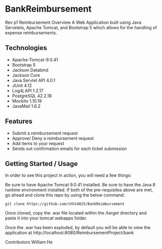 # BankReimbursement
Rev p1 Reimbursement
Overview
A Web Application built using Java Servelets, Apache Tomcat, and Bootstrap 5 which allows for the handling of expense reimbursements.

## Technologies
- Apache-Tomcat-9.0.41
- Bootstrap 5
- Jackson Databind
- Jackson Core
- Java Servlet API 4.0.1
- JUnit 4.12
- Log4j API 1.2.17
- PostgreSQL 42.2.18
- Mockito 1.10.19
- JavaMail 1.6.2

## Features
- Submit a reimbursement request
- Approve/ Deny a reimbursement request
- Add items to your request
- Sends out confirmation emails for each ticket submission

## Getting Started / Usage
In order to see this project in action, you will need a few things:

Be sure to have Apache Tomcat 9.0.41 installed.
Be sure to have the Java 8 runtime environment installed.
If both of the pre-requisites above are met, go ahead and clone this repo by using the below command:

    git clone https://github.com/chh14025/BankReimbursement
Once cloned, copy the .war file located within the /target directory and paste it into your tomcat webapps folder.

Once the .war has been exploded, by default you will be able to view the application at http://localhost:8080/ReimbursementProject/bank

Contributors
William He
